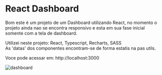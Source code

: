 # React Dashboard

Bom este é um projeto de um Dashboard utilizando React, no momento o projeto ainda nao se encontra responsivo e esta em sua fase inicial somente com a tela de dashboard.

Utilizei neste projeto: React, Typescript, Recharts, SASS <br/>
As 'datas' dos componentes encontram-se de forma estatis na pas utils.

Voce pode acessar em: http://localhost:3000



![dashboard](https://user-images.githubusercontent.com/76044304/178128672-66f66ca6-f5fc-4a70-a41c-39b51f16d6dc.gif)





